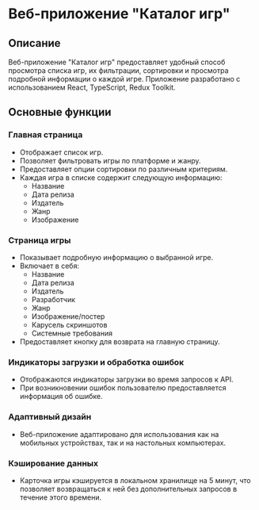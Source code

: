 # Веб-приложение "Каталог игр"

## Описание

Веб-приложение "Каталог игр" предоставляет удобный способ просмотра списка игр, их фильтрации, сортировки и просмотра подробной информации о каждой игре. Приложение разработано с использованием React, TypeScript, Redux Toolkit.

## Основные функции

### Главная страница

- Отображает список игр.
- Позволяет фильтровать игры по платформе и жанру.
- Предоставляет опции сортировки по различным критериям.
- Каждая игра в списке содержит следующую информацию:
  - Название
  - Дата релиза
  - Издатель
  - Жанр
  - Изображение

### Страница игры

- Показывает подробную информацию о выбранной игре.
- Включает в себя:
  - Название
  - Дата релиза
  - Издатель
  - Разработчик
  - Жанр
  - Изображение/постер
  - Карусель скриншотов
  - Системные требования
- Предоставляет кнопку для возврата на главную страницу.

### Индикаторы загрузки и обработка ошибок

- Отображаются индикаторы загрузки во время запросов к API.
- При возникновении ошибок пользователю предоставляется информация об ошибке.

### Адаптивный дизайн

- Веб-приложение адаптировано для использования как на мобильных устройствах, так и на настольных компьютерах.

### Кэширование данных

- Карточка игры кэшируется в локальном хранилище на 5 минут, что позволяет возвращаться к ней без дополнительных запросов в течение этого времени.
